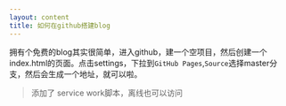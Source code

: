 ```yaml
---
layout: content
title: 如何在github搭建blog
---
```


拥有个免费的blog其实很简单，进入github，建一个空项目，然后创建一个index.html的页面。点击settings，下拉到``GitHub Pages``,``Source``选择master分支，然后会生成一个地址，就可以啦。

> 添加了 service work脚本，离线也可以访问